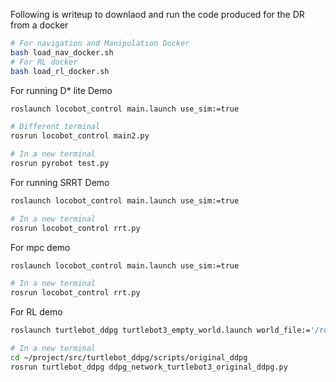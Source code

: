 Following is writeup to downlaod and run the code produced for the DR from a docker

```bash
# For navigation and Manipulation Docker
bash load_nav_docker.sh
# For RL docker
bash load_rl_docker.sh
```

For running D* lite Demo
```bash
roslaunch locobot_control main.launch use_sim:=true

# Different terminal
rosrun locobot_control main2.py

# In a new terminal
rosrun pyrobot test.py
```

For running SRRT Demo
```bash
roslaunch locobot_control main.launch use_sim:=true

# In a new terminal
rosrun locobot_control rrt.py
```

For mpc demo
```bash
roslaunch locobot_control main.launch use_sim:=true

# In a new terminal
rosrun locobot_control rrt.py
```

For RL demo
```bash
roslaunch turtlebot_ddpg turtlebot3_empty_world.launch world_file:='/root/project/src/turtlebot3_simulaitons/turtlebot_gazebo/worlds/turtlebot3_stage_3.world'

# In a new terminal
cd ~/project/src/turtlebot_ddpg/scripts/original_ddpg
rosrun turtlebot_ddpg ddpg_network_turtlebot3_original_ddpg.py
```


